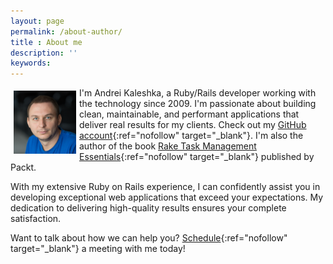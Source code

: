 ```yaml
---
layout: page
permalink: /about-author/
title : About me
description: ''
keywords:
---
```


<img src="/images/my_face.jpg" alt="Andrei Kaleshka (Andrey Koleshko)" align="left" vspace="5" hspace="5" width="100"/>

I'm Andrei Kaleshka, a Ruby/Rails developer working with the technology since 2009. I'm passionate about building clean, maintainable, and performant applications that deliver real results for my clients. Check out my [GitHub account](https://github.com/ka8725){:ref="nofollow" target="_blank"}. I'm also the author of the book [Rake Task Management Essentials](https://www.packtpub.com/product/rake-task-management-essentials/9781783280773){:ref="nofollow" target="_blank"} published by Packt.

With my extensive Ruby on Rails experience, I can confidently assist you in developing exceptional web applications that exceed your expectations. My dedication to delivering high-quality results ensures your complete satisfaction.

Want to talk about how we can help you? [Schedule](https://calendly.com/andrei-kaleshka/30min){:ref="nofollow" target="_blank"} a meeting with me today!
